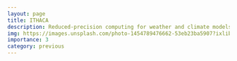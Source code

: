 ```yaml
---
layout: page
title: ITHACA
description: Reduced-precision computing for weather and climate models
img: https://images.unsplash.com/photo-1454789476662-53eb23ba5907?ixlib=rb-1.2.1&ixid=MnwxMjA3fDB8MHxwaG90by1wYWdlfHx8fGVufDB8fHx8&auto=format&fit=crop&w=904&q=80
importance: 3
category: previous
---
```



